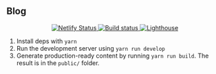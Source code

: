 ## Blog

<p align="center">
<a href="https://app.netlify.com/sites/browniebroke/deploys">
  <img src="https://api.netlify.com/api/v1/badges/2d3f146f-3ca0-4651-afa1-4fe16612de76/deploy-status" alt="Netlify Status"/>
</a>
<a href="https://travis-ci.com/browniebroke/browniebroke.com">
  <img src="https://travis-ci.com/browniebroke/browniebroke.com.svg?branch=master" alt="Build status"/>
</a>
<a href="https://github.com/browniebroke/browniebroke.com/actions">
  <img src="https://github.com/browniebroke/browniebroke.com/workflows/Lighthouse/badge.svg" alt="Lighthouse"/>
</a>
</p>  

1. Install deps with `yarn`
2. Run the development server using `yarn run develop`
3. Generate production-ready content by running `yarn run build`. The result is in the `public/` folder.
